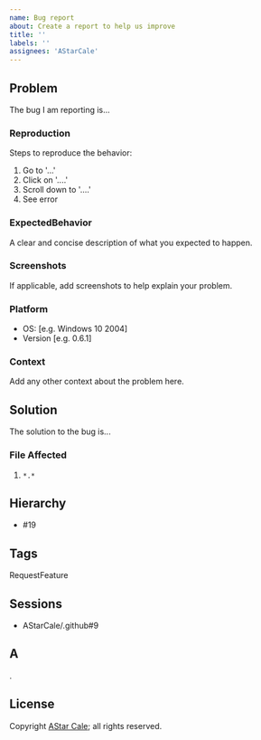 ```yaml
---
name: Bug report
about: Create a report to help us improve
title: ''
labels: ''
assignees: 'AStarCale'
---
```

## Problem

The bug I am reporting is...

### Reproduction

Steps to reproduce the behavior:

1. Go to '...'
2. Click on '....'
3. Scroll down to '....'
4. See error

### ExpectedBehavior

A clear and concise description of what you expected to happen.

### Screenshots

If applicable, add screenshots to help explain your problem.

### Platform

- OS: [e.g. Windows 10 2004]
- Version [e.g. 0.6.1]

### Context

Add any other context about the problem here.

## Solution

The solution to the bug is...

### File Affected

1. `*.*`

## Hierarchy

* #19

## Tags

RequestFeature

## Sessions

* AStarCale/.github#9

## A

.

## License

Copyright [AStar Cale](https://astarcale.net); all rights reserved.
